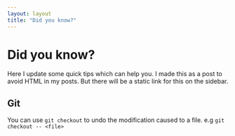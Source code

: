 ```yaml
---
layout: layout
title: "Did you know?"
---
```

# Did you know?

Here I update some quick tips which can help you. I made this as a post to avoid HTML in my posts. But there will be a static link for this on the sidebar.

## Git
You can use `git checkout` to undo the modification caused to a file. e.g `git checkout -- <file>`
